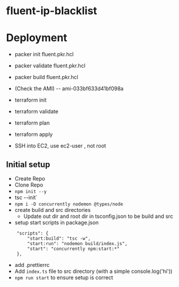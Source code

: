 # fluent-ip-blacklist

# Deployment

- packer init fluent.pkr.hcl
- packer validate fluent.pkr.hcl
- packer build fluent.pkr.hcl
- (Check the AMI) -- ami-033bf633d41bf098a
- terraform init
- terraform validate
- terraform plan
- terraform apply

- SSH into EC2, use ec2-user , not root

## Initial setup

- Create Repo
- Clone Repo
- `npm init --y`
- tsc --init`
- `npm i -D concurrently nodemon @types/node`
- create build and src directories
  - Update out dir and root dir in tsconfig.json to be build and src
- setup start scripts in package.json

```
    "scripts": {
        "start:build": "tsc -w",
        "start:run": "nodemon build/index.js",
        "start": "concurrently npm:start:*"
    },
```

- add .prettierrc
- Add `index.ts` file to src directory (with a simple console.log('hi'))
- `npm run start` to ensure setup is correct
